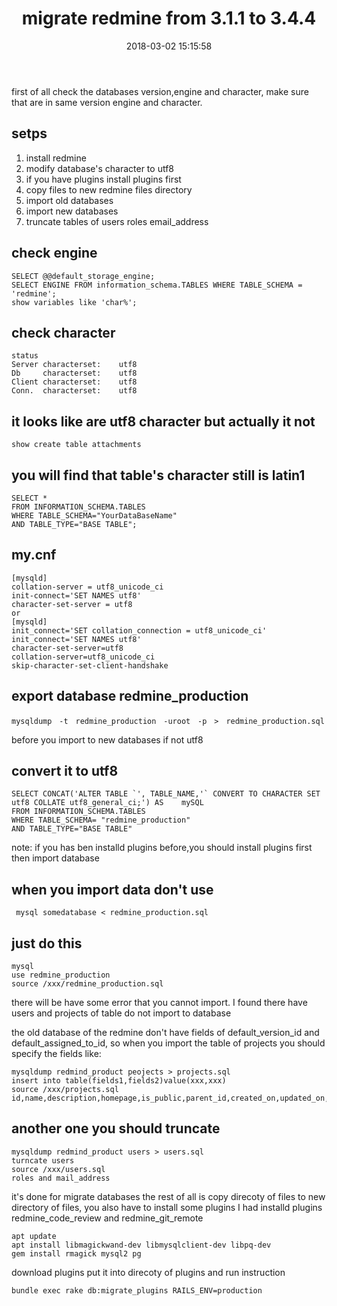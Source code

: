 ﻿---
layout: post
title:  migrate redmine from 3.1.1 to 3.4.4
date:   2018-03-02 15:15:58
categories: Linux
tags: Linux
---

first of all check the databases version,engine and character, make sure that are in same version engine and character.

setps
-----------------
1. install redmine  
2. modify database's character to utf8
3. if you have plugins install plugins first
4. copy files to new redmine files directory
5. import old databases
6. import new databases
7. truncate tables of users roles email_address  


## check engine
~~~
SELECT @@default_storage_engine;
SELECT ENGINE FROM information_schema.TABLES WHERE TABLE_SCHEMA = 'redmine';
show variables like 'char%';
~~~
## check character
~~~
status
Server characterset:	utf8
Db     characterset:	utf8
Client characterset:	utf8
Conn.  characterset:	utf8
~~~
## it looks like are utf8 character but actually it not
~~~
show create table attachments
~~~
## you will find that table's character still is latin1
~~~
SELECT *
FROM INFORMATION_SCHEMA.TABLES
WHERE TABLE_SCHEMA="YourDataBaseName"
AND TABLE_TYPE="BASE TABLE";
~~~

## my.cnf
```
[mysqld]
collation-server = utf8_unicode_ci
init-connect='SET NAMES utf8'
character-set-server = utf8
or
[mysqld]
init_connect='SET collation_connection = utf8_unicode_ci'
init_connect='SET NAMES utf8'
character-set-server=utf8
collation-server=utf8_unicode_ci
skip-character-set-client-handshake
```

## export database redmine_production
~~~
mysqldump　-t　redmine_production　-uroot　-p　>　redmine_production.sql　
~~~

before you import to new databases if not utf8
## convert it to utf8
~~~
SELECT CONCAT('ALTER TABLE `', TABLE_NAME,'` CONVERT TO CHARACTER SET utf8 COLLATE utf8_general_ci;') AS    mySQL
FROM INFORMATION_SCHEMA.TABLES
WHERE TABLE_SCHEMA= "redmine_production"
AND TABLE_TYPE="BASE TABLE"
~~~
note: if you has ben installd plugins before,you should install plugins first then import database

##  when you import data don't use
```
 mysql somedatabase < redmine_production.sql
```
## just do this
~~~
mysql
use redmine_production
source /xxx/redmine_production.sql
~~~
there will be have some error that you cannot import. I found there have users and projects of table do not import to database

the old database of the redmine don't have fields of default_version_id and default_assigned_to_id, so when you import the table of projects you should specify the fields like:
```
mysqldump redmind_product peojects > projects.sql
insert into table(fields1,fields2)value(xxx,xxx)
source /xxx/projects.sql
id,name,description,homepage,is_public,parent_id,created_on,updated_on,identifier,status,lft,rgt,inherit_members
```
## another one you should truncate
```
mysqldump redmind_product users > users.sql
turncate users
source /xxx/users.sql
roles and mail_address
```

it's done for migrate databases
the rest of all is copy direcoty of files to new directory of files, you also have to install some plugins
I had installd plugins redmine_code_review and redmine_git_remote
~~~
apt update
apt install libmagickwand-dev libmysqlclient-dev libpq-dev
gem install rmagick mysql2 pg
~~~
download plugins
put it into direcoty of plugins and run instruction
~~~
bundle exec rake db:migrate_plugins RAILS_ENV=production
~~~
